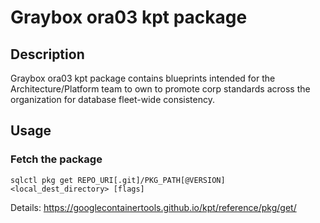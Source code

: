 # Graybox ora03 kpt package

## Description
Graybox ora03 kpt package contains blueprints intended for
the Architecture/Platform team to own to promote corp standards
across the organization for database fleet-wide consistency.

## Usage

### Fetch the package
`sqlctl pkg get REPO_URI[.git]/PKG_PATH[@VERSION] <local_dest_directory> [flags]`

Details: https://googlecontainertools.github.io/kpt/reference/pkg/get/
